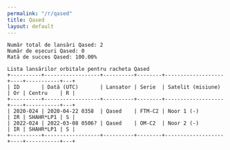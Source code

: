 ```yaml
---
permalink: "/r/qased"
title: Qased
layout: default
---
```


    Număr total de lansări Qased: 2
    Număr de eșecuri Qased: 0
    Rată de succes Qased: 100.00%
    
    Lista lansărilor orbitale pentru racheta Qased
    +----------+------------------+----------+--------+-------------------+----+-----------+---+
    | ID       | Dată (UTC)       | Lansator | Serie  | Satelit (misiune) | Or | Centru    | R |
    +----------+------------------+----------+--------+-------------------+----+-----------+---+
    | 2020-024 | 2020-04-22 0358  | Qased    | FTM-C2 | Noor 1 (-)        | IR | SHAHR*LP1 | S |
    | 2022-024 | 2022-03-08 0506? | Qased    | OM-C2  | Noor 2 (-)        | IR | SHAHR*LP1 | S |
    +----------+------------------+----------+--------+-------------------+----+-----------+---+
    

